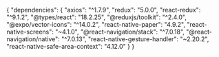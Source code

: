 {
  "dependencies": {
    "axios": "^1.7.9",
    "redux": "5.0.0",
    "react-redux": "^9.1.2",
    "@types/react": "18.2.25",
    "@reduxjs/toolkit": "^2.4.0",
    "@expo/vector-icons": "^14.0.2",
    "react-native-paper": "4.9.2",
    "react-native-screens": "~4.1.0",
    "@react-navigation/stack": "^7.0.18",
    "@react-navigation/native": "^7.0.13",
    "react-native-gesture-handler": "~2.20.2",
    "react-native-safe-area-context": "4.12.0"
  }
}
